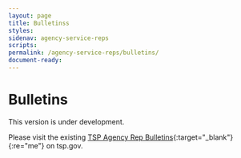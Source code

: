 ```yaml
---
layout: page
title: Bulletinss
styles:
sidenav: agency-service-reps
scripts:
permalink: /agency-service-reps/bulletins/
document-ready:
---
```


# Bulletins

This version is under development.

Please visit the existing [TSP Agency Rep Bulletins](https://www.tsp.gov/representative/Content/index.html){:target="\_blank"}{:re="me"} on tsp.gov.

<!-- CONTENT END -->
